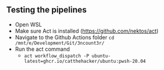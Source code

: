 ## Testing the pipelines
- Open WSL
- Make sure Act is installed (https://github.com/nektos/act)
- Navigate to the Github Actions folder `cd /mnt/e/Development/Git/3ncount3r/`
- Run the act command
  - `act workflow_dispatch -P ubuntu-latest=ghcr.io/catthehacker/ubuntu:pwsh-20.04`